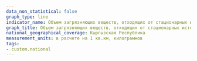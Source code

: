 ```yaml
---
data_non_statistical: false
graph_type: line
indicator_name: Объем загрязняющих веществ, отходящих от стационарных источников на 1 кв.км и по территории
graph_title: Объем загрязняющих веществ, отходящих от стационарных источников на 1 кв.км и по территории
national_geographical_coverage: Кыргызская Республика
measurement_units: в расчете на 1 кв.км, килограммов
tags:
- custom.national
---
```

